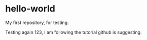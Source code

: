 # hello-world
My first repository, for testing.

Testing again 123, I am following the tutorial github is suggesting.
